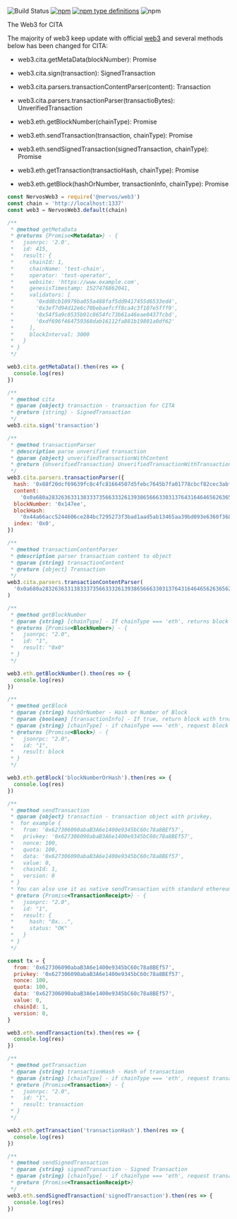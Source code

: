 ![Build Status](https://travis-ci.org/CITA-Toys/web3.svg?branch=master)
[![npm](https://img.shields.io/npm/v/npm.svg)](https://www.npmjs.com/package/@nervos/web3)
[![npm type definitions](https://img.shields.io/npm/types/chalk.svg)](https://www.npmjs.com/package/@nervos/web3)
![npm](https://img.shields.io/npm/l/express.svg)

The Web3 for CITA

The majority of web3 keep update with official [web3](https://github.com/ethereum/web3.js/) and several methods below has been changed for CITA:

- web3.cita.getMetaData(blockNumber): Promise<Metadata>

- web3.cita.sign(transaction): SignedTransaction

- web3.cita.parsers.transactionContentParser(content): Transaction

- web3.cita.parsers.transactionParser(transactioBytes): UnverifiedTransaction

- web3.eth.getBlockNumber(chainType): Promise<BlockNumber>

- web3.eth.sendTransaction(transaction, chainType): Promise<TransactionReceipt>

- web3.eth.sendSignedTransaction(signedTransaction, chainType): Promise<TransactionReceipt>

- web3.eth.getTransaction(transactioHash, chainType): Promise<Transaction>

- web3.eth.getBlock(hashOrNumber, transactionInfo, chainType): Promise<Block>

```javascript
const NervosWeb3 = require('@nervos/web3')
const chain = 'http://localhost:1337'
const web3 = NervosWeb3.default(chain)

/**
 * @method getMetaData
 * @returns {Promise<Metadata>} - {
 *   jsonrpc: '2.0',
 *   id: 415,
 *   result: {
 *     chainId: 1,
 *     chainName: 'test-chain',
 *     operator: 'test-operator',
 *     website: 'https://www.example.com',
 *     genesisTimestamp: 1527476862041,
 *     validators: [
 *       '0xdd8cb10979ba055a488faf5dd9417455d6533ed4',
 *       '0x3ef7d94d12e6c70bebaefcff8ca4c3f107e5fff9',
 *       '0x54f5a9c0535b91c8654fc73b61a46eae0437fcbd',
 *       '0xdf696f464759368dab16112fa881b19801a0df62'
 *     ],
 *     blockInterval: 3000
 *   }
 * }
 */

web3.cita.getMetaData().then(res => {
  console.log(res)
})

/**
 * @method cita
 * @param {object} transaction - transaction for CITA
 * @return {string} - SignedTransaction
 */
web3.cita.sign('transaction')

/**
 * @method transactionParser
 * @description parse unverified transaction
 * @param {object} unverifiedTransactionWithContent
 * @return {UnverifiedTransaction} UnverifiedTransactionWithTransactionObject
 */
web3.cita.parsers.transactionParser({
  hash: '0x88f20dcf69639fc8c4fc81664507d5febc7645b7fa01778cbcf82cec3abf3826',
  content:
    '0x0a680a283263633138333735663332613938656663303137643164646562636562643666396565373531353212103432353036616636633234383861623718c0843d20bc900532200000000000000000000000000000000000000000000000000de0b6b3a764000038011241f1be166145fa40a8f694da1e22861acd398d51a1c71d2763323a5c6415b7773d30fda2a307f715365ce62eda0f6a2e1e97e7599e1a4f34540c4f6a584f17711f00',
  blockNumber: '0x147ee',
  blockHash:
    '0x44a66acc5244606ce284bc7295273f3bad1aad5ab13465aa39bd093e6360f368',
  index: '0x0',
})

/**
 * @method transactionContentParser
 * @description parser transaction content to object
 * @param {string} transactionContent
 * @return {object} Transaction
 */
web3.cita.parsers.transactionContentParser(
  '0x0a680a283263633138333735663332613938656663303137643164646562636562643666396565373531353212103432353036616636633234383861623718c0843d20bc900532200000000000000000000000000000000000000000000000000de0b6b3a764000038011241f1be166145fa40a8f694da1e22861acd398d51a1c71d2763323a5c6415b7773d30fda2a307f715365ce62eda0f6a2e1e97e7599e1a4f34540c4f6a584f17711f00',
)

/**
 * @method getBlockNumber
 * @param {string} [chainType] - If chainType === 'eth', returns block number of Ethereum
 * @returns {Promise<BlockNumber>} - {
 *   jsonrpc: "2.0",
 *   id: "1",
 *   result: "0x0"
 * }
 */

web3.eth.getBlockNumber().then(res => {
  console.log(res)
})

/**
 * @method getBlock
 * @param {string} hashOrNumber - Hash or Number of Block
 * @param {boolean} [transactionInfo] - If true, return block with trnasaction content, else return block with transaction hash
 * @param {string} [chainType] - if chainType === 'eth', request block of Ethereum
 * @returns {Promise<Block>} - {
 *   jsonrpc: "2.0",
 *   id: "1",
 *   result: block
 * }
 */

web3.eth.getBlock('blockNumberOrHash').then(res => {
  console.log(res)
})

/**
 * @method sendTransaction
 * @param {object} transaction - transaction object with privkey,
 *  for example {
 *   from: '0x627306090abaB3A6e1400e9345bC60c78a8BEf57',
 *   privkey: '0x627306090abaB3A6e1400e9345bC60c78a8BEf57',
 *   nonce: 100,
 *   quota: 100,
 *   data: '0x627306090abaB3A6e1400e9345bC60c78a8BEf57',
 *   value: 0,
 *   chainId: 1,
 *   version: 0
 * }
 * You can also use it as native sendTransaction with standard ethereum transaction
 * @return {Promise<TransactionReceipt>} - {
 *   jsonprc: "2.0",
 *   id: "1",
 *   result: {
 *     hash: "0x...",
 *     status: "OK"
 *   }
 * }
 */

const tx = {
  from: '0x627306090abaB3A6e1400e9345bC60c78a8BEf57',
  privkey: '0x627306090abaB3A6e1400e9345bC60c78a8BEf57',
  nonce: 100,
  quota: 100,
  data: '0x627306090abaB3A6e1400e9345bC60c78a8BEf57',
  value: 0,
  chainId: 1,
  version: 0,
}

web3.eth.sendTransaction(tx).then(res => {
  console.log(res)
})

/**
 * @method getTransaction
 * @param {string} transactionHash - Hash of transaction
 * @param {string} [chainType] - if chainType === 'eth', request transaction of Ethereum
 * @return {Promise<Transaction>} - {
 *   jsonrpc: "2.0",
 *   id: "1",
 *   result: transaction
 * }
 */

web3.eth.getTransaction('transactionHash').then(res => {
  console.log(res)
})

/**
 * @method sendSignedTransaction
 * @param {string} signedTransaction - Signed Transaction
 * @param {string} [chainType] - if chainType === 'eth', request transaction of Ethereum
 * @return {Promise<TransactionReceipt>}
 */
web3.eth.sendSignedTransaction('signedTransaction').then(res => {
  console.log(res)
})
```
